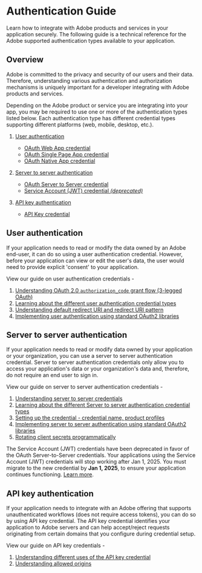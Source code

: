 <Hero slots="heading, text"/>

# Authentication Guide

Learn how to integrate with Adobe products and services in your application securely. The following guide is a technical reference for the Adobe supported authentication types available to your application.

## Overview

Adobe is committed to the privacy and security of our users and their data. Therefore, understanding various authentication and authorization mechanisms is uniquely important for a developer integrating with Adobe products and services.

Depending on the Adobe product or service you are integrating into your app, you may be required to use one or more of the authentication types listed below. Each authentication type has different credential types supporting different platforms (web, mobile, desktop, etc.).

1. [User authentication](./UserAuthentication/index.md)
   * [OAuth Web App credential](./UserAuthentication/implementation.md#oauth-web-app-credential)
   * [OAuth Single Page App credential](./UserAuthentication/implementation.md#oauth-single-page-app-credential)
   * [OAuth Native App credential](./UserAuthentication/implementation.md#oauth-native-app-credential)

2. [Server to server authentication](./ServerToServerAuthentication/index.md)
   * [OAuth Server to Server credential](./ServerToServerAuthentication/index.md#oauth-server-to-server-credential)
   * [Service Account (JWT) credential *(deprecated)*](./ServerToServerAuthentication/index.md#service-account-jwt-credential-deprecated)

3. [API key authentication](./APIKeyAuthentication/index.md)
   * [API Key credential](./APIKeyAuthentication/index.md#api-key-credential)


## User authentication

If your application needs to read or modify the data owned by an Adobe end-user, it can do so using a user authentication credential. However, before your application can view or edit the user's data, the user would need to provide explicit 'consent' to your application.

View our guide on user authentication credentials -
1. [Understanding OAuth 2.0 `authorization_code` grant flow (3-legged OAuth)](./UserAuthentication/index.md)
2. [Learning about the different user authentication credential types](./UserAuthentication/implementation.md#user-authentication-credential-types)
3. [Understanding default redirect URI and redirect URI pattern](./UserAuthentication/implementation.md#understanding-default-redirect-uri-and-redirect-uri-patterns)
4. [Implementing user authentication using standard OAuth2 libraries](./UserAuthentication/implementation.md#standard-oauth2-libraries)


## Server to server authentication

If your application needs to read or modify data owned by your application or your organization, you can use a server to server authentication credential. Server to server authentication credentials only allow you to access your application's data or your organization's data and, therefore, do not require an end user to sign in.

View our guide on server to server authentication credentials -
1. [Understanding server to server credentials](./ServerToServerAuthentication/index.md)
2. [Learning about the different Server to server authentication credential types](./ServerToServerAuthentication/index.md#server-to-server-credential-types)
3. [Setting up the credential - credential name, product profiles](./ServerToServerAuthentication/implementation.md#setting-up-the-oauth-server-to-server-credential)
4. [Implementing server to server authentication using standard OAuth2 libraries](./ServerToServerAuthentication/implementation.md#generating-access-tokens-using-standard-oauth2-libraries)
5. [Rotating client secrets programmatically](./ServerToServerAuthentication/implementation.md#rotating-client-secrets-programmatically)


<InlineAlert slots="text"/>

The Service Account (JWT) credentials have been deprecated in favor of the OAuth Server-to-Server credentials. Your applications using the Service Account (JWT) credentials will stop working after Jan 1, 2025. You must migrate to the new credential by **Jan 1, 2025**, to ensure your application continues functioning. [Learn more](./ServerToServerAuthentication/migration.md).


## API key authentication 

If your application needs to integrate with an Adobe offering that supports unauthenticated workflows (does not require access tokens), you can do so by using API key credential. The API key credential identifies your application to Adobe servers and can help accept/reject requests originating from certain domains that you configure during credential setup.

View our guide on API key credentials - 
1. [Understanding different uses of the API key credential](./APIKeyAuthentication/index.md#understanding-different-uses-of-the-api-key-credential)
2. [Understanding allowed origins](./APIKeyAuthentication/index.md#understanding-allowed-origins)

